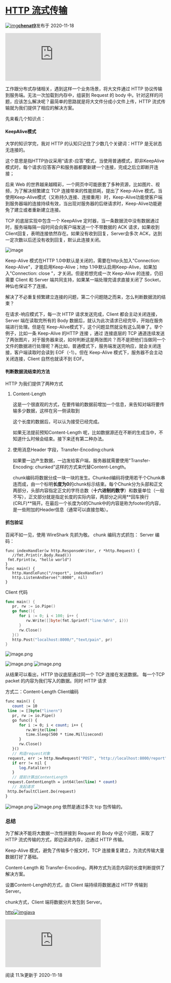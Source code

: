 # [HTTP 流式传输](https://segmentfault.com/a/1190000038204810)

[![img](https://image-static.segmentfault.com/317/931/3179314346-5f61e47221e07)**chenat9**](https://segmentfault.com/u/chenat9)发布于 2020-11-18

![img](https://sponsor.segmentfault.com/lg.php?bannerid=0&campaignid=0&zoneid=25&loc=https%3A%2F%2Fsegmentfault.com%2Fa%2F1190000038204810&referer=https%3A%2F%2Fcn.bing.com%2F&cb=11c7cce09b)

工作跟分布式存储相关，遇到这样一个业务场景，将大文件通过 HTTP 协议传输到服务端。无法一次加载到内存中，组装到 Request 的 body 中。针对这样的问题，应该怎么解决呢？最简单的思路就是将大文件分成小文件上传，HTTP 流式传输就为我们提供了相应的解决方案。

先来看几个知识点：

#### KeepAlive模式

大学的知识学完，我对 HTTP 的认知只记住了少数几个关键词：HTTP 是无状态无连接的。

这个意思是指HTTP协议采用“请求-应答”模式，当使用普通模式，即非KeepAlive模式时，每个请求/应答客户和服务器都要新建一个连接，完成之后立即断开连接；

后来 Web 的世界越来越精彩，一个网页中可能嵌套了多种资源，比如图片、视频，为了解决频繁建立 TCP 连接带来的性能损耗，提出了 Keep-Alive 模式。当使用Keep-Alive模式（又称持久连接、连接重用）时，Keep-Alive功能使客户端到服务器端的连接持续有效，当出现对服务器的后继请求时，Keep-Alive功能避免了建立或者重新建立连接。

TCP 的底层实现中包含一个 KeepAlive 定时器，当一条数据流中没有数据通过时，服务端每隔一段时间会向客户端发送一个不带数据的 ACK 请求，如果收到 Client回复，表明连接依然存在。如果没有收到回复，Server会多次 ACK，达到一定次数以后还没有收到回复，默认此连接关闭。

![image](https://segmentfault.com/img/bVbilNi)

Keep-Alive 模式在HTTP 1.0中默认是关闭的，需要在http头加入"Connection: Keep-Alive"，才能启用Keep-Alive；http 1.1中默认启用Keep-Alive，如果加入"Connection: close "，才关闭。但是若想完成一次 Keep-Alive 的连接，仍旧需要 Client 和 Server 端共同支持，如果某一端处理完请求直接关闭了 Socket，神仙也保证不了连接。

解决了不必重复频繁建立连接的问题，第二个问题随之而来，怎么判断数据流的结束？

在请求-响应模式下，每一次 HTTP 请求发送完成，Client 都会主动关闭连接，Server 端在读取完所有的 Body 数据后，就认为此次请求已经完毕，开始在服务端进行处理。但是在 Keep-Alive模式下，这个问题显然就没有这么简单了。举个例子，比如一条 Keep-Alive 的HTTP 连接 ，通过 连接底层的 TCP 通道连续发送了两张图片，对于服务器来说，如何判断这是两张图片？而不是把他们当做同一个文件的数据进行处理呢？再比如，普通模式下，服务端发送完响应，就会关闭连接，客户端读取时会读到 EOF（-1）。但在 Keep-Alive 模式下，服务器不会主动关闭连接，Client 自然也就读不到 EOF。

#### 判断数据流结束的方法

HTTP 为我们提供了两种方式

1. Content-Length

   这是一个很直观的方式，在要传输的数据前增加一个信息，来告知对端将要传输多少数据，这样在另一侧读取到

   这个长度的数据后，可以认为接受已经完成。

   如果无法提前预知Content-Length 呢，比如数据源还在不断的生成当中，不知道什么时候会结束。接下来还有第二种办法。

2. 使用消息Header 字段，Transfer-Encoding:chunk

   如果要一边产生数据，一边发给客户端，服务器就需要使用"Transfer-Encoding: chunked"这样的方式来代替Content-Length。

   chunk编码将数据分成一块一块的发生。Chunked编码将使用若干个Chunk串连而成，由一个标明**长度为0**的chunk标示结束。每个Chunk分为头部和正文两部分，头部内容指定正文的字符总数（**十六进制的数字**）和数量单位（一般不写），正文部分就是指定长度的实际内容，两部分之间用**回车换行(CRLF)**隔开。在最后一个长度为0的Chunk中的内容是称为footer的内容，是一些附加的Header信息（通常可以直接忽略）。

#### 抓包验证

百闻不如一见，使用 WireShark 先抓为敬。
chunk 编码方式抓包：
Server 编码：

```reasonml
func indexHandler(w http.ResponseWriter, r *http.Request) {
   //fmt.Print(r.Body.Read())
 fmt.Fprint(w, "hello world")
}
func main() {
   http.HandleFunc("/report", indexHandler)
   http.ListenAndServe(":8000", nil)
}
```

Client 代码

```go
func main() {
   pr, rw := io.Pipe()
   go func(){
      for i := 0; i < 100; i++ {
         rw.Write([]byte(fmt.Sprintf("line:%drn", i)))
      }
      rw.Close()
   }()
   http.Post("localhost:8000/","text/pain", pr)
}
```

![image.png](https://segmentfault.com/img/bVcKuOV)

![image.png](https://segmentfault.com/img/bVcKuOd)
![image.png](https://segmentfault.com/img/bVcKuPa)

从结果可以看出，HTTP 协议底层通过同一个 TCP 连接在发送数据。
每一个TCP packet 的内容为我们写入的数据。同时 HTTP 请求

方式二：Content-Length
Client编码

```stata
func main() {
   count := 10
 line := []byte("linern")
   pr, rw := io.Pipe()
   go func() {
      for i := 0; i < count; i++ {
         rw.Write(line)
         time.Sleep(500 * time.Millisecond)
      }
      rw.Close()
   }()
   // 构造request对象
 request, err := http.NewRequest("POST", "http://localhost:8000/report", pr)
   if err != nil {
      log.Fatal(err)
   }
   // 提前计算出ContentLength
 request.ContentLength = int64(len(line) * count)
   // 发起请求
 http.DefaultClient.Do(request)
}
```

![image.png](https://segmentfault.com/img/bVcKuPY)
![image.png](https://segmentfault.com/img/bVcKuRU)
依然是通过多次 tcp 包传输的。

### 总结

为了解决不能将大数据一次性拼接到 Request 的 Body 中这个问题，采取了 HTTP 流式传输的方式，即边读进内存，边通过 HTTP 传输。

Keep-Alive 模式，避免了传输多个报文时，TCP 连接重复建立，为流式传输大量数据打好了基础。

Content-Length 和 Transfer-Encoding，两种方式为消息内容的长度判断提供了解决方案。

设置Content-Length的方式，由 Client 端持续将数据通过 HTTP 传输到 Server。

chunk方式，Client 端将数据分片发包到 Server。

[http](https://segmentfault.com/t/http)[![img](https://avatar-static.segmentfault.com/868/271/868271510-54cb382abb7a1_small)java](https://segmentfault.com/t/java)

![img](https://sponsor.segmentfault.com/lg.php?bannerid=0&campaignid=0&zoneid=3&loc=https%3A%2F%2Fsegmentfault.com%2Fa%2F1190000038204810&referer=https%3A%2F%2Fcn.bing.com%2F&cb=a9371724bf)

阅读 11.1k更新于 2020-11-18